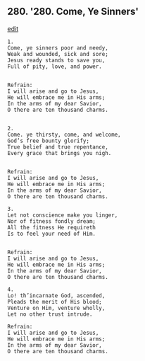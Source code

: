 
## 280.  '280. Come, Ye Sinners'
[edit](https://docs.google.com/document/d/1iTQTPwRfOII3C5pQcr%2DuuGRplDm2yriB/edit?mode=html)






    1.
    Come, ye sinners poor and needy,
    Weak and wounded, sick and sore;
    Jesus ready stands to save you,
    Full of pity, love, and power.


    Refrain:
    I will arise and go to Jesus,
    He will embrace me in His arms;
    In the arms of my dear Savior,
    O there are ten thousand charms.


    2.
    Come. ye thirsty, come, and welcome,
    God’s free bounty glorify;
    True belief and true repentance,
    Every grace that brings you nigh.


    Refrain:
    I will arise and go to Jesus,
    He will embrace me in His arms;
    In the arms of my dear Savior,
    O there are ten thousand charms.

    3.
    Let not conscience make you linger,
    Nor of fitness fondly dream;
    All the fitness He requireth
    Is to feel your need of Him.


    Refrain:
    I will arise and go to Jesus,
    He will embrace me in His arms;
    In the arms of my dear Savior,
    O there are ten thousand charms.

    4.
    Lo! th’incarnate God, ascended,
    Pleads the merit of His blood;
    Venture on Him, venture wholly,
    Let no other trust intrude.

    Refrain:
    I will arise and go to Jesus,
    He will embrace me in His arms;
    In the arms of my dear Savior,
    O there are ten thousand charms.


